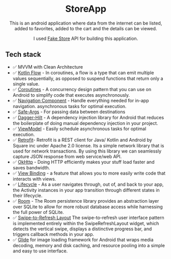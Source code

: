 <h1 align="center">StoreApp</h1>

<p align="center">  
This is an android application where data from the internet can be listed, added to favorites, added to the cart and the details can be viewed.
<br/>
<p align="center">I used <a href="https://fakestoreapi.com/">Fake Store</a> API for building this application.</p>
</p>

## Tech stack
* ✅ MVVM with Clean Architecture
* ✅ [Kotlin Flow][31] - In coroutines, a flow is a type that can emit multiple values sequentially, as opposed to suspend functions that return only a single value.
* ✅ [Coroutines][51] - A concurrency design pattern that you can use on Android to simplify code that executes asynchronously.
* ✅ [Navigation Component][24] - Handle everything needed for in-app navigation. asynchronous tasks for optimal execution.
* ✅ [Safe-Args][25] - For passing data between destinations
* ✅ [Dagger-Hilt][93] - A dependency injection library for Android that reduces the boilerplate of doing manual dependency injection in your project.
* ✅ [ViewModel][17] - Easily schedule asynchronous tasks for optimal execution.
* ✅ [Retrofit][90]- Retrofit is a REST client for Java/ Kotlin and Android by Square inc under Apache 2.0 license. Its a simple network library that is used for network transactions. By using this library we can seamlessly capture JSON response from web service/web API.
* ✅ [OkHttp][23] - Doing HTTP efficiently makes your stuff load faster and saves bandwidth.
* ✅ [View Binding][11] - a feature that allows you to more easily write code that interacts with views.
* ✅ [Lifecycle][22] - As a user navigates through, out of, and back to your app, the Activity instances in your app transition through different states in their lifecycle.
* ✅ [Room][53] - The Room persistence library provides an abstraction layer over SQLite to allow for more robust database access while harnessing the full power of SQLite.
* ✅ [Swipe-to-Refresh Layout][56] The swipe-to-refresh user interface pattern is implemented entirely within the SwipeRefreshLayout widget, which detects the vertical swipe, displays a distinctive progress bar, and triggers callback methods in your app.
* ✅ [Glide][94] for image loading framework for Android that wraps media decoding, memory and disk caching, and resource pooling into a simple and easy to use interface.

[11]: https://developer.android.com/topic/libraries/view-binding
[53]: https://developer.android.com/jetpack/androidx/releases/room
[93]: https://developer.android.com/jetpack/compose/libraries#hilt
[51]: https://developer.android.com/kotlin/coroutines
[90]: https://square.github.io/retrofit/
[31]: https://developer.android.com/kotlin/flow
[22]: https://developer.android.com/guide/components/activities/activity-lifecycle
[17]: https://developer.android.com/jetpack/compose/state#viewmodel-state
[23]: https://square.github.io/okhttp/
[24]: https://developer.android.com/guide/navigation/navigation-getting-started
[25]: https://developer.android.com/guide/navigation/navigation-pass-data
[56]: https://developer.android.com/training/swipe/add-swipe-interface
[94]: https://github.com/bumptech/glide
